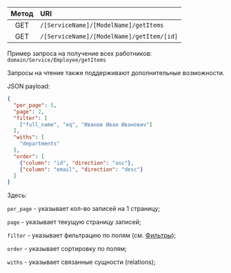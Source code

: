 | Метод | URI                                       |
|:-----:|:------------------------------------------|
|  GET  | `/[ServiceName]/[ModelName]/getItems`     |
|  GET  | `/[ServiceName]/[ModelName]/getItem/[id]` |

Пример запроса на получение всех работников:
`domain/Service/Employee/getItems`

Запросы на чтение также поддерживают дополнительные возможности.

JSON payload:

```json
{
  "per_page": 5,
  "page": 2,
  "filter": [
    ["full_name", "eq", "Иванов Иван Иванович"]
  ],
  "withs": [
    "departments"
  ],
  "order": [
    {"column": "id", "direction": "asc"},
    {"column": "email", "direction": "desc"}
  ]
}
```

Здесь:

`per_page` - указывает кол-во записей на 1 страницу;

`page` - указывает текущую страницу записей;

`filter` - указывает фильтрацию по полям (см.
[Фильтры](/server/crud/filters.md));

`order` - указывает сортировку по полям;

`withs` - указывает связанные сущности (relations);

